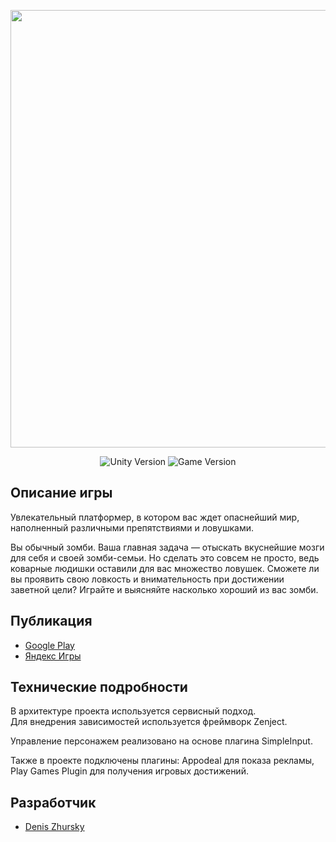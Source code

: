 <p align="center">
      <img src="https://dz-games.ru/images/games/zombies_banner.png" width="700">
</p>

<p align="center">
   <img src="https://img.shields.io/badge/Engine-Unity%202023.1.9f1-brightgreen" alt="Unity Version">
   <img src="https://img.shields.io/badge/Version-2.0.8%20(Stable)-blue" alt="Game Version">
</p>

## Описание игры

Увлекательный платформер, в котором вас ждет опаснейший мир, наполненный различными препятствиями и ловушками.

Вы обычный зомби. Ваша главная задача — отыскать вкуснейшие мозги для себя и своей зомби-семьи. Но сделать это совсем не просто, ведь коварные людишки оставили для вас множество ловушек. Сможете ли вы проявить свою ловкость и внимательность при достижении заветной цели? Играйте и выясняйте насколько хороший из вас зомби.

## Публикация

- [Google Play](https://play.google.com/store/apps/details?id=ru.cubra.zombie)
- [Яндекс Игры](https://yandex.ru/games/app/232257)

## Технические подробности

В архитектуре проекта используется сервисный подход.<br>
Для внедрения зависимостей используется фреймворк Zenject.

Управление персонажем реализовано на основе плагина SimpleInput.

Также в проекте подключены плагины: Appodeal для показа рекламы, Play Games Plugin для получения игровых достижений.

## Разработчик

- [Denis Zhursky](https://github.com/deniszh16)

